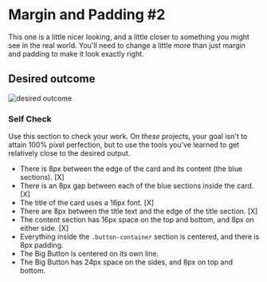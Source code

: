 # Margin and Padding #2

This one is a little nicer looking, and a little closer to something you might see in the real world. You'll need to change a little more than just margin and padding to make it look exactly right.

## Desired outcome
![desired outcome](./desired-outcome.png)

### Self Check
Use this section to check your work. On _these_ projects, your goal isn't to attain 100% pixel perfection, but to use the tools you've learned to get relatively close to the desired output.

- There is 8px between the edge of the card and its content (the blue sections). [X]
- There is an 8px gap between each of the blue sections inside the card. [X]
- The title of the card uses a 16px font. [X]
- There are 8px between the title text and the edge of the title section. [X]
- The content section has 16px space on the top and bottom, and 8px on either side. [X]
- Everything inside the `.button-container` section is centered, and there is 8px padding.
- The Big Button is centered on its own line.
- The Big Button has 24px space on the sides, and 8px on top and bottom.
